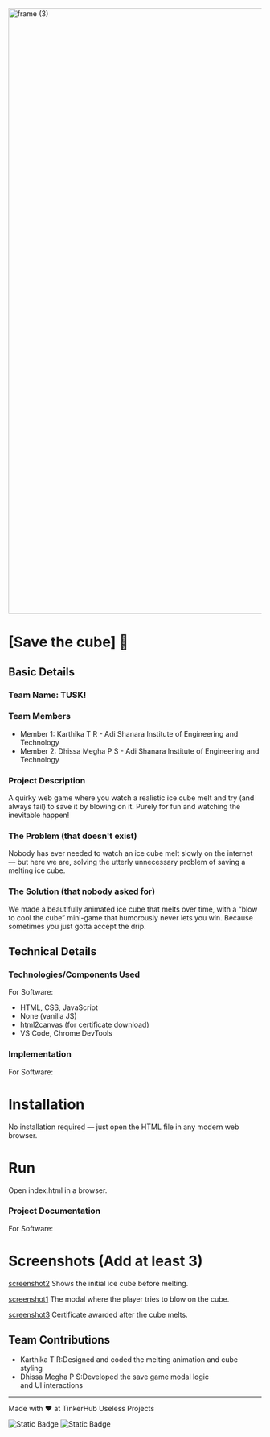 <img width="3188" height="1202" alt="frame (3)" src="https://github.com/user-attachments/assets/517ad8e9-ad22-457d-9538-a9e62d137cd7" />


# [Save the cube] 🎯


## Basic Details
### Team Name: TUSK!


### Team Members
- Member 1: Karthika T R - Adi Shanara Institute of Engineering and Technology 
- Member 2: Dhissa Megha P S - Adi Shanara Institute of Engineering and Technology 

### Project Description
A quirky web game where you watch a realistic ice cube melt and try (and always fail) to save it by blowing on it. Purely for fun and watching the inevitable happen!


### The Problem (that doesn't exist)
Nobody has ever needed to watch an ice cube melt slowly on the internet — but here we are, solving the utterly unnecessary problem of saving a melting ice cube.

### The Solution (that nobody asked for)
We made a beautifully animated ice cube that melts over time, with a “blow to cool the cube” mini-game that humorously never lets you win. Because sometimes you just gotta accept the drip.


## Technical Details
### Technologies/Components Used
For Software:
- HTML, CSS, JavaScript
- None (vanilla JS)
- html2canvas (for certificate download)
- VS Code, Chrome DevTools



### Implementation
For Software:
# Installation
No installation required — just open the HTML file in any modern web browser.

# Run
Open index.html in a browser.

### Project Documentation
For Software:

# Screenshots (Add at least 3)
[screenshot2](https://github.com/user-attachments/assets/858ee82d-378b-4df8-aab4-9aef24de418b)
Shows the initial ice cube before melting.

[screenshot1](https://github.com/user-attachments/assets/dbc42e7e-40b2-4031-b7a3-6f79978d4a87)
The modal where the player tries to blow on the cube.

[screenshot3](https://github.com/user-attachments/assets/1c4f1cbf-946a-4020-a1c7-a3e99e6de3e0)
Certificate awarded after the cube melts.


## Team Contributions
- Karthika T R:Designed and coded the melting animation and cube styling
- Dhissa Megha P S:Developed the save game modal logic and UI interactions

---
Made with ❤️ at TinkerHub Useless Projects 

![Static Badge](https://img.shields.io/badge/TinkerHub-24?color=%23000000&link=https%3A%2F%2Fwww.tinkerhub.org%2F)
![Static Badge](https://img.shields.io/badge/UselessProjects--25-25?link=https%3A%2F%2Fwww.tinkerhub.org%2Fevents%2FQ2Q1TQKX6Q%2FUseless%2520Projects)
